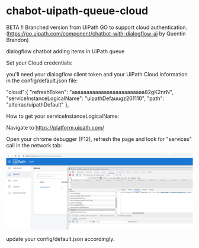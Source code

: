 # chabot-uipath-queue-cloud
BETA !! Branched version from UiPath GO to support cloud authentication. (https://go.uipath.com/component/chatbot-with-dialogflow-ai by Quentin Brandon)


dialogflow chatbot adding items in UiPath queue

Set your Cloud credentials:

you'll need your dialogflow client token and your UiPath Cloud information in the config/default.json file:

"cloud":{
		"refreshToken": "aaaaaaaaaaaaaaaaaaaaaaaaa82gK2nrN",
		"serviceInstanceLogicalName": "uipathDefauugz201110",
		"path": "alteirac/uipathDefault"
	},

How to get your serviceInstanceLogicalName:

Navigate to https://platform.uipath.com/

Open your chrome debugger (F12), refresh the page and look for "services" call in the network tab:

![get name](getname.png)

update your config/default.json accordingly.
